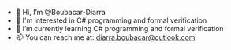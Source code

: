 - 👋 Hi, I’m @Boubacar-Diarra
- 👀 I'm interested in C# programming and formal verification
- 🌱 I’m currently learning C# programming and formal verification
- 📫 You can reach me at: diarra.boubacar@outlook.com

<!---
Boubacar-Diarra/Boubacar-Diarra is a ✨ special ✨ repository because its `README.md` (this file) appears on your GitHub profile.
You can click the Preview link to take a look at your changes.
--->
